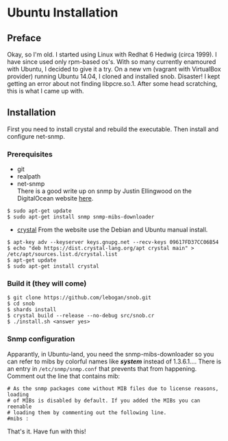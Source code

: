 # Ubuntu Installation
## Preface
Okay, so I'm old. I started using Linux with Redhat 6 Hedwig (circa 1999). I have
since used only rpm-based os's. With so many currently enamoured with Ubuntu, I 
decided to give it a try. On a new vm (vagrant with VirtualBox provider)
running Ubuntu 14.04, I cloned and installed snob. Disaster! I kept getting an 
error about not finding libpcre.so.1. After some head scratching, this is what 
I came up with.

## Installation
First you need to install crystal and rebuild the executable. Then install and 
configure net-snmp.

### Prerequisites
- git
- realpath
- net-snmp  
There is a good write up on snmp by Justin Ellingwood on the DigitalOcean website 
[here](https://www.digitalocean.com/community/tutorials/how-to-install-and-configure-an-snmp-daemon-and-client-on-ubuntu-14-04).
```
$ sudo apt-get update
$ sudo apt-get install snmp snmp-mibs-downloader
```
- [crystal](https://crystal-lang.org/docs/installation/on_debian_and_ubuntu.html)
From the website use the Debian and Ubuntu manual install.
```
$ apt-key adv --keyserver keys.gnupg.net --recv-keys 09617FD37CC06B54
$ echo "deb https://dist.crystal-lang.org/apt crystal main" > /etc/apt/sources.list.d/crystal.list
$ apt-get update
$ sudo apt-get install crystal
```

### Build it (they will come)
```
$ git clone https://github.com/lebogan/snob.git
$ cd snob
$ shards install
$ crystal build --release --no-debug src/snob.cr
$ ./install.sh <answer yes>
```

### Snmp configuration
Apparantly, in Ubuntu-land, you need the snmp-mibs-downloader so you can refer to 
mibs by colorful names like ___system___ instead of 1.3.6.1.... There is an entry in 
`/etc/snmp/snmp.conf` that prevents that from happening. Comment out the line that
contains mib:
```
# As the snmp packages come without MIB files due to license reasons, loading
# of MIBs is disabled by default. If you added the MIBs you can reenable
# loading them by commenting out the following line.
#mibs :
```
That's it. Have fun with this!
